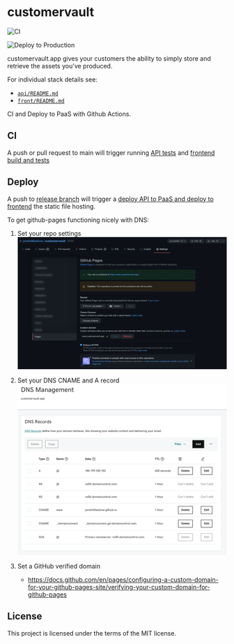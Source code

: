 # customervault

![CI](https://github.com/jonwhittlestone/customervault/workflows/CI/badge.svg)

![Deploy to Production](https://github.com/jonwhittlestone/customervault/workflows/Deploy%20to%20Production/badge.svg)

customervault.app gives your customers the ability to simply store and retrieve the assets you've produced.

For individual stack details see:

- [`api/README.md`](https://github.com/jonwhittlestone/customervault/tree/main/api)
- [`front/README.md`](https://github.com/jonwhittlestone/customervault/tree/main/front)

CI and Deploy to PaaS with Github Actions.

## CI

A push or pull request to main will trigger running [API tests](https://github.com/jonwhittlestone/customervault/blob/main/.github/workflows/main.yml) and [frontend build and tests](https://github.com/jonwhittlestone/customervault/blob/main/.github/workflows/ci_front.yml)

## Deploy

A push to [release branch](https://github.com/jonwhittlestone/customervault/tree/release) will trigger a [deploy API to PaaS and deploy to frontend](https://github.com/jonwhittlestone/customervault/blob/main/.github/workflows/deploy.yml) the static file hosting.

To get github-pages functioning nicely with DNS:

1. Set your repo settings
   ![](docs/screenshots/gh-pages.png)

2. Set your DNS CNAME and A record
   ![](docs/screenshots/dns.png)

3. Set a GitHub verified domain
   - https://docs.github.com/en/pages/configuring-a-custom-domain-for-your-github-pages-site/verifying-your-custom-domain-for-github-pages

## License

This project is licensed under the terms of the MIT license.

